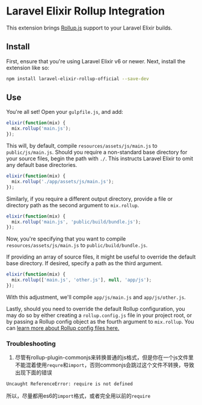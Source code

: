 # Laravel Elixir Rollup Integration

This extension brings [Rollup.js](http://rollupjs.org/) support to your Laravel Elixir builds. 

## Install

First, ensure that you're using Laravel Elixir v6 or newer. Next, install the extension like so:

```bash
npm install laravel-elixir-rollup-official --save-dev
```

## Use

You're all set! Open your `gulpfile.js`, and add:

```js
elixir(function(mix) {
  mix.rollup('main.js');
});
```

This will, by default, compile `resources/assets/js/main.js` to `public/js/main.js`. Should you require a non-standard base directory for your 
source files, begin the path with `./`. This instructs Laravel Elixir to omit any default base directories.

```js
elixir(function(mix) {
  mix.rollup('./app/assets/js/main.js');
});
```

Similarly, if you require a different output directory, provide a file or directory path as the second argument to `mix.rollup`.

```js
elixir(function(mix) {
  mix.rollup('main.js', 'public/build/bundle.js');
});
```

Now, you're specifying that you want to compile `resources/assets/js/main.js` to `public/build/bundle.js`.

If providing an array of source files, it might be useful to override the default base directory. If desired, specify a path as the third argument.


```js
elixir(function(mix) {
  mix.rollup(['main.js', 'other.js'], null, 'app/js');
});
```

With this adjustment, we'll compile `app/js/main.js` and `app/js/other.js`.

Lastly, should you need to override the default Rollup configuration, you may do so by either creating a `rollup.config.js` file in your project root, 
or by passing a Rollup config object as the fourth argument to `mix.rollup`. You can [learn more about Rollup config files here.](http://rollupjs.org/guide/#using-config-files)

### Troubleshooting
1. 尽管有rollup-plugin-commonjs来转换普通的js格式，但是你在一个js文件里不能混着使用`requre`和`import`，否则commonjs会跳过这个文件不转换，导致出现下面的错误
```
Uncaught ReferenceError: require is not defined
```
所以，尽量都用es6的`import`格式，或者完全用以前的`require`
